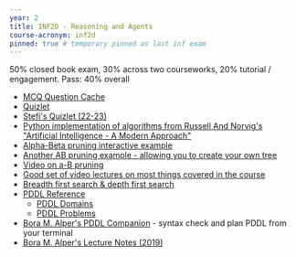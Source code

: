 ```yaml
---
year: 2
title: INF2D - Reasoning and Agents
course-acronym: inf2d
pinned: true # temporary pinned as last inf exam
---
```


50% closed book exam, 30% across two courseworks, 20% tutorial / engagement. Pass: 40% overall

- [MCQ Question Cache](/drive?next=1coz6nMPFCZqR8mBU6AiDiVz0r28WMSNaSH9YcY7c6R0)
- [Quizlet](https://quizlet.com/293000769/inf2d-flash-cards/)
- [Stefi's Quizlet (22-23)](https://quizlet.com/mimacurson/folders/ra-stefi?i=1ru0hz&x=1xqt)
- [Python implementation of algorithms from Russell And Norvig's "Artificial Intelligence - A Modern Approach"](https://github.com/aimacode/aima-python)
- [Alpha-Beta pruning interactive example](http://inst.eecs.berkeley.edu/~cs61b/fa14/ta-materials/apps/ab_tree_practice/)
- [Another AB pruning example - allowing you to create your own tree](https://nmiljkovic.github.io/minimax/)
- [Video on a-B pruning](https://www.youtube.com/watch?v=l-hh51ncgDI&t=294s)
- [Good set of video lectures on most things covered in the course](https://ocw.mit.edu/courses/electrical-engineering-and-computer-science/6-034-artificial-intelligence-fall-2010/lecture-videos/)
- [Breadth first search & depth first search](https://youtu.be/bIA8HEEUxZI)
- [PDDL Reference](https://nergmada.github.io/pddl-reference/)
  - [PDDL Domains](https://nergmada.github.io/pddl-reference/reference/PDDL/domain.html)
  - [PDDL Problems](https://nergmada.github.io/pddl-reference/reference/PDDL/problem.html)
- [Bora M. Alper's PDDL Companion](https://github.com/boramalper/pddlc) - syntax check and plan PDDL from your terminal
- [Bora M. Alper's Lecture Notes (2019)](https://www.boramalper.org/notes/reasoning-and-agents/)
